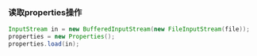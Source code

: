 ### 读取properties操作
```java
InputStream in = new BufferedInputStream(new FileInputStream(file));
properties = new Properties();
properties.load(in);
```